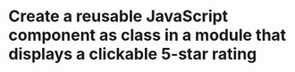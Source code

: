 # Create a reusable JavaScript component as class in a module that displays a clickable 5-star rating

